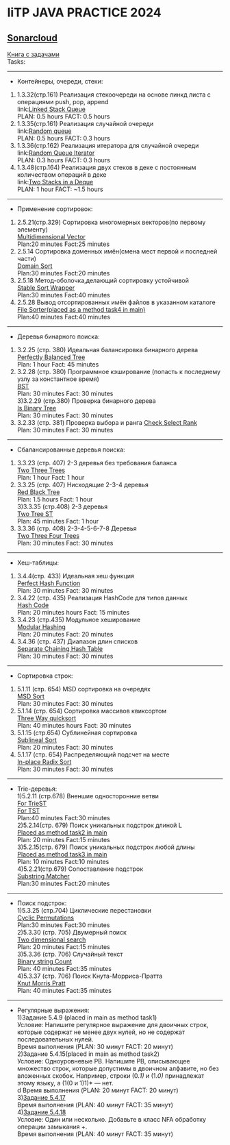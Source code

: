 # IiTP JAVA PRACTICE 2024
## [Sonarcloud](https://sonarcloud.io/project/overview?id=sshivaxx_JavaPractice2024) 
[Книга с задачами](https://drive.google.com/file/d/1G-ffq93rK3_wpvbKyWC5lWK9xWPDjrlE/view?usp=sharing) <br>
Tasks:
***
- Контейнеры, очереди, стеки:
1) 1.3.32(стр.161) Реализация стекоочереди на основе линкд листа с операциями push, pop, append <br>
link:[Linked Stack Queue](https://github.com/sshivaxx/JavaPractice2024/blob/task1/chapter1/src/t1_LinkedStackQueue.java) <br>
  PLAN: 0.5 hours FACT: 0.5 hours <br>
2) 1.3.35(стр.161) Реализация случайной очереди <br>
  link:[Random queue](https://github.com/sshivaxx/JavaPractice2024/blob/task1/chapter1/src/t2_RandomQueue.java) <br>
  PLAN: 0.5 hours FACT: 0.3 hours <br>
3) 1.3.36(стр.162) Реализация итератора для случайной очереди <br>
   link:[Random Queue Iterator](https://github.com/sshivaxx/JavaPractice2024/blob/task1/chapter1/src/t3_RandomQueueIterator.java) <br>
   PLAN: 0.3 hours FACT: 0.3 hours <br>
4) 1.3.48(стр.164) Реализация двух стеков в деке с постоянным количеством операций в деке <br>
   link:[Two Stacks in a Deque](https://github.com/sshivaxx/JavaPractice2024/blob/task1/chapter1/src/t4_DoubleStack.java) <br>
   PLAN: 1 hour FACT: ~1.5 hours <br>
***
- Применение сортировок: <br>
1) 2.5.21(cтр.329) Сортировка многомерных векторов(по первому элементу) <br>
[Multidimensional Vector](https://github.com/sshivaxx/JavaPractice2024/blob/chapter2/chapter2/src/t1Vector.java) <br>
Plan:20 minutes Fact:25 minutes <br>
2) 2.5.14 Сортировка доменных имён(смена мест первой и последней части) <br>
[Domain Sort](https://github.com/sshivaxx/JavaPractice2024/blob/chapter2/chapter2/src/t2Domain.java) <br>
Plan:30 minutes Fact:20 minutes <br>
3) 2.5.18 Метод-оболочка,делающий сортировку устойчивой<br>
[Stable Sort Wrapper](https://github.com/sshivaxx/JavaPractice2024/blob/chapter2/chapter2/src/t3StableSortWrapper.java) <br>
Plan:30 minutes Fact:40 minutes <br>
4) 2.5.28 Вывод отсортированных имён файлов в указанном каталоге <br>
[File Sorter(placed as a method task4 in main)](https://github.com/sshivaxx/JavaPractice2024/blob/chapter2/chapter2/src/Main.java)<br>
Plan:40 minutes Fact:40 minutes <br>
***
- Деревья бинарного поиска: <br>
1) 3.2.25 (стр. 380) Идеальная балансировка бинарного дерева <br>
[Perfectly Balanced Tree](https://github.com/sshivaxx/JavaPractice2024/blob/chapter3/chapter3/src/ch/three/T1PerfectlyBalancedTree.java) <br>
Plan: 1 hour Fact: 45 minutes <br>
2) 3.2.28 (cтр. 380) Программное кэширование (попасть к последнему узлу за константное время) <br>
[BST](https://github.com/sshivaxx/JavaPractice2024/blob/chapter3/chapter3/src/ch/three/T2Bst.java) <br>
Plan: 30 minutes Fact: 30 minutes <br>
3)3.2.29 (стр.380) Проверка бинарного дерева<br>
[Is Binary Tree](https://github.com/sshivaxx/JavaPractice2024/blob/chapter3/chapter3/src/ch/three/T3BinaryTreeChecker.java) <br>
Plan: 30 minutes Fact: 30 minutes <br>
4) 3.2.33 (cтр. 381) Проверка выбора и ранга
[Check Select Rank](https://github.com/sshivaxx/JavaPractice2024/blob/chapter3/chapter3/src/ch/three/T4SelectRankChecker.java) <br>
Plan: 30 minutes Fact: 30 minutes <br>
***
- Сбалансированные деревья поиска:
1) 3.3.23 (стр. 407) 2-3 деревья без требования баланса <br>
[Two Three Trees](https://github.com/sshivaxx/JavaPractice2024/blob/chapter4/chapter4/src/ch/four/T1TwoThreeTree.java) <br>
Plan: 1 hour Fact: 1 hour <br>
2) 3.3.25 (cтр. 407) Нисходящие 2-3-4 деревья <br>
[Red Black Tree](https://github.com/sshivaxx/JavaPractice2024/blob/chapter4/chapter4/src/ch/four/T2RedBlackTree.java) <br>
Plan: 1.5 hours Fact: 1 hour <br>
3)3.3.35 (стр.408) 2-3 деревья<br>
[Two Tree ST](https://github.com/sshivaxx/JavaPractice2024/blob/chapter4/chapter4/src/ch/four/T3TwoThreeST.java) <br>
Plan: 45 minutes Fact: 1 hour <br>
4) 3.3.36 (cтр. 408) 2-3-4-5-6-7-8 Деревья <br>
[Two Three Four Trees](https://github.com/sshivaxx/JavaPractice2024/blob/chapter4/chapter4/src/ch/four/T4TwoThreeFourTree.java) <br>
Plan: 30 minutes Fact: 30 minutes <br>
***
- Хеш-таблицы:<br>
1) 3.4.4(стр. 433) Идеальная хеш функция <br>
[Perfect Hash Function](https://github.com/sshivaxx/JavaPractice2024/blob/chapter5/chapter5/src/ch/five/T1PerfectHashFunction.java) <br>
Plan:  30 minutes Fact: 30 minutes <br>
2) 3.4.22 (cтр. 435) Реализация HashCode для типов данных <br>
[Hash Code](https://github.com/sshivaxx/JavaPractice2024/blob/chapter5/chapter5/src/ch/five/T2HashCode.java) <br>
Plan: 20 minutes hours Fact: 15 minutes <br>
3) 3.4.23 (стр.435) Модульное хеширование<br>
[Modular Hashing](https://github.com/sshivaxx/JavaPractice2024/blob/chapter5/chapter5/src/ch/five/T3ModularHash.java) <br>
Plan: 20 minutes Fact: 20 minutes <br>
4) 3.4.36 (cтр. 437) Диапазон длин списков <br>
[Separate Chaining Hash Table](https://github.com/sshivaxx/JavaPractice2024/blob/chapter5/chapter5/src/ch/five/T4SeparateChainingHashTable.java) <br>
Plan: 30 minutes Fact: 30 minutes <br>
***
- Сортировка строк:<br>
1) 5.1.11 (стр. 654) MSD сортировка на очередях <br>
[MSD Sort](https://github.com/sshivaxx/JavaPractice2024/blob/chapter6/chapter6/src/ch/six/T1MsdSort.java) <br>
Plan:  30 minutes Fact: 30 minutes <br>
2) 5.1.14 (cтр. 654) Сортировка массивов квиксортом <br>
[Three Way quicksort](https://github.com/sshivaxx/JavaPractice2024/blob/chapter6/chapter6/src/ch/six/T2ThreeWayQuickSort.java) <br>
Plan: 40 minutes hours Fact: 30 minutes <br>
3) 5.1.15 (стр.654) Сублинейная сортировка <br>
[Sublineal Sort](https://github.com/sshivaxx/JavaPractice2024/blob/chapter6/chapter6/src/ch/six/T3SublinealSort.java) <br>
Plan: 20 minutes Fact: 30 minutes <br>
4) 5.1.17 (cтр. 654) Распределяющий подсчет на месте <br>
[In-place Radix Sort](https://github.com/sshivaxx/JavaPractice2024/blob/chapter6/chapter6/src/ch/six/T4InPlaceRadixSort.java) <br>
Plan: 30 minutes Fact: 30 minutes <br>
***
- Trie-деревья:<br>
1)5.2.11 (стр.678) Вненшие односторонние ветви <br>
[For TrieST](https://github.com/sshivaxx/JavaPractice2024/blob/chapter7/chapter7/src/ch/seven/T1TrieST.java) <br>
[For TST](https://github.com/sshivaxx/JavaPractice2024/blob/chapter7/chapter7/src/ch/seven/T1Tst.java) <br>
Plan:40 minutes Fact:30 minutes <br>
2)5.2.14(cтр. 679) Поиск уникальных подстрок длиной L <br>
[Placed as method task2 in main](https://github.com/sshivaxx/JavaPractice2024/blob/chapter7/chapter7/src/Main.java)<br>
Plan: 20 minutes Fact:15 minutes <br>
3)5.2.15(стр. 679) Поиск уникальных подстрок любой длины <br>
[Placed as method task3 in main](https://github.com/sshivaxx/JavaPractice2024/blob/chapter7/chapter7/src/Main.java)<br>
Plan: 10 minutes Fact:10 minutes <br>
4)5.2.21(стр.679) Сопоставление подстрок <br>
[Substring Matcher](https://github.com/sshivaxx/JavaPractice2024/blob/chapter7/chapter7/src/ch/seven/T4SubstringMatcher.java) <br>
Plan:30 minutes Fact:20 minutes<br>
***
- Поиск подстрок: <br>
1)5.3.25 (стр.704) Циклические перестановки <br>
[Cyclic Permutations](https://github.com/sshivaxx/JavaPractice2024/blob/chapter8/chapter8/src/cheight/T1CyclicPermutatuion.java) <br>
Plan:30 minutes Fact:30 minutes <br>
2)5.3.30 (cтр. 705) Двумерный поиск <br>
[Two dimensional search](https://github.com/sshivaxx/JavaPractice2024/blob/chapter8/chapter8/src/cheight/T2TwoDimSearch.java) <br>
Plan: 20 minutes Fact:15 minutes <br>
3)5.3.36 (cтр. 706) Cлучайный текст <br>
[Binary string Count](https://github.com/sshivaxx/JavaPractice2024/blob/chapter8/chapter8/src/cheight/T3BinaryStringCount.java) <br>
Plan: 40 minutes Fact:35 minutes <br>
4)5.3.37 (cтр. 706) Поиск Кнута-Морриса-Пратта <br>
[Knut Morris Pratt](https://github.com/sshivaxx/JavaPractice2024/blob/chapter8/chapter8/src/cheight/T4KnutMorrisPratt.java) <br>
Plan: 40 minutes Fact:35 minutes <br>
***
- Регулярные выражения:<br>
1)Задание 5.4.9 (placed in main as method task1) <br>
Условие: Напишите регулярное выражение для двоичных строк, которые содержат не менее двух нулей, но не содержат последовательных нулей.<br>
Время выполнения (PLAN: 30 минут FACT: 20 минут)<br>
2)Задание 5.4.15(placed in main as method task2)<br>
Условие: Одноуровневые РВ. Напишите РВ, описывающее множество строк, которые допустимы в двоичном алфавите, но без вложенных скобок. Например, строки (0.*1)* и (1.*0)* принадлежат этому языку, а (1(0 и 1)1)* — нет.<br>d
Время выполнения (PLAN: 20 минут FACT: 20 минут)<br>
3)[Задание 5.4.17](https://github.com/sshivaxx/JavaPractice2024/blob/chapter9/chapter9/src/chnine/Nfa.java)<br>
Время выполнения (PLAN: 40 минут FACT: 35 минут)<br>
4)[Задание 5.4.18](https://github.com/sshivaxx/JavaPractice2024/blob/chapter9/chapter9/src/chnine/Nfa.java)<br>
Условие: Один или несколько. Добавьте в класс NFA обработку операции замыкания +.<br>
Время выполнения (PLAN: 40 минут FACT: 35 минут)<br>



